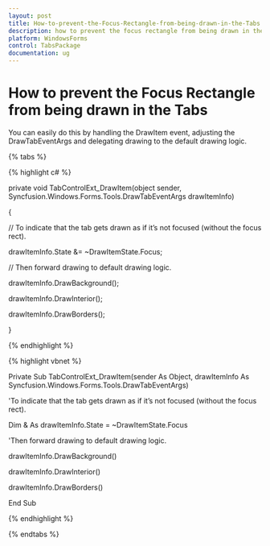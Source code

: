 ```yaml
---
layout: post
title: How-to-prevent-the-Focus-Rectangle-from-being-drawn-in-the-Tabs | WindowsForms | Syncfusion
description: how to prevent the focus rectangle from being drawn in the tabs
platform: WindowsForms
control: TabsPackage
documentation: ug
---
```


# How to prevent the Focus Rectangle from being drawn in the Tabs

You can easily do this by handling the DrawItem event, adjusting the DrawTabEventArgs and delegating drawing to the default drawing logic.

{% tabs %}

{% highlight c# %}



private void TabControlExt_DrawItem(object sender, Syncfusion.Windows.Forms.Tools.DrawTabEventArgs drawItemInfo)

{

// To indicate that the tab gets drawn as if it’s not focused (without the focus rect).

drawItemInfo.State &= ~DrawItemState.Focus;



// Then forward drawing to default drawing logic.

drawItemInfo.DrawBackground();

drawItemInfo.DrawInterior();

drawItemInfo.DrawBorders();

}

{% endhighlight %}

{% highlight vbnet %}

Private Sub TabControlExt_DrawItem(sender As Object, drawItemInfo As Syncfusion.Windows.Forms.Tools.DrawTabEventArgs)

'To indicate that the tab gets drawn as if it’s not focused (without the focus rect).

Dim & As drawItemInfo.State = ~DrawItemState.Focus



'Then forward drawing to default drawing logic.

drawItemInfo.DrawBackground()

drawItemInfo.DrawInterior()

drawItemInfo.DrawBorders()

End Sub

{% endhighlight %}

{% endtabs %}
